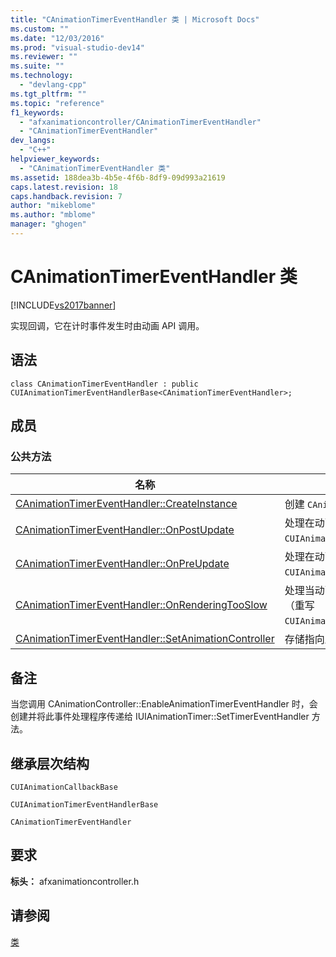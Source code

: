 ```yaml
---
title: "CAnimationTimerEventHandler 类 | Microsoft Docs"
ms.custom: ""
ms.date: "12/03/2016"
ms.prod: "visual-studio-dev14"
ms.reviewer: ""
ms.suite: ""
ms.technology: 
  - "devlang-cpp"
ms.tgt_pltfrm: ""
ms.topic: "reference"
f1_keywords: 
  - "afxanimationcontroller/CAnimationTimerEventHandler"
  - "CAnimationTimerEventHandler"
dev_langs: 
  - "C++"
helpviewer_keywords: 
  - "CAnimationTimerEventHandler 类"
ms.assetid: 188dea3b-4b5e-4f6b-8df9-09d993a21619
caps.latest.revision: 18
caps.handback.revision: 7
author: "mikeblome"
ms.author: "mblome"
manager: "ghogen"
---
```

# CAnimationTimerEventHandler 类
[!INCLUDE[vs2017banner](../../assembler/inline/includes/vs2017banner.md)]

实现回调，它在计时事件发生时由动画 API 调用。  
  
## 语法  
  
```  
class CAnimationTimerEventHandler : public CUIAnimationTimerEventHandlerBase<CAnimationTimerEventHandler>;  
```  
  
## 成员  
  
### 公共方法  
  
|名称|说明|  
|--------|--------|  
|[CAnimationTimerEventHandler::CreateInstance](../Topic/CAnimationTimerEventHandler::CreateInstance.md)|创建 `CAnimationTimerEventHandler` 回调实例。|  
|[CAnimationTimerEventHandler::OnPostUpdate](../Topic/CAnimationTimerEventHandler::OnPostUpdate.md)|处理在动画更新完成之后发生的事件。  （重写 `CUIAnimationTimerEventHandlerBase::OnPostUpdate`。）|  
|[CAnimationTimerEventHandler::OnPreUpdate](../Topic/CAnimationTimerEventHandler::OnPreUpdate.md)|处理在动画更新开始之前发生的事件。  （重写 `CUIAnimationTimerEventHandlerBase::OnPreUpdate`。）|  
|[CAnimationTimerEventHandler::OnRenderingTooSlow](../Topic/CAnimationTimerEventHandler::OnRenderingTooSlow.md)|处理当动画的呈现帧速率低于最小的理想帧速率时发生的事件。  （重写 `CUIAnimationTimerEventHandlerBase::OnRenderingTooSlow`。）|  
|[CAnimationTimerEventHandler::SetAnimationController](../Topic/CAnimationTimerEventHandler::SetAnimationController.md)|存储指向路由事件的动画控制器的指针。|  
  
## 备注  
 当您调用 CAnimationController::EnableAnimationTimerEventHandler 时，会创建并将此事件处理程序传递给 IUIAnimationTimer::SetTimerEventHandler 方法。  
  
## 继承层次结构  
 `CUIAnimationCallbackBase`  
  
 `CUIAnimationTimerEventHandlerBase`  
  
 `CAnimationTimerEventHandler`  
  
## 要求  
 **标头：** afxanimationcontroller.h  
  
## 请参阅  
 [类](../../mfc/reference/mfc-classes.md)
